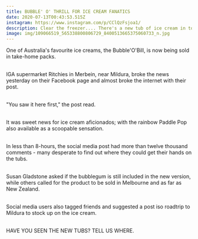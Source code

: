 ```yaml
---
title: BUBBLE' O' THRILL FOR ICE CREAM FANATICS
date: 2020-07-13T00:43:53.515Z
instagram: https://www.instagram.com/p/CClQzFsjoa1/
description: Clear the freezer.... There's a new tub of ice cream in town.
image: img/109066519_565338800806729_8400513665375060733_n.jpg
---
```

One of Australia's favourite ice creams, the Bubble'O'Bill, is now being sold in take-home packs.

\
IGA supermarket Ritchies in Merbein, near Mildura, broke the news yesterday on their Facebook page and almost broke the internet with their post.

\
"You saw it here first," the post read.

\
It was sweet news for ice cream aficionados; with the rainbow Paddle Pop also available as a scoopable sensation.

\
In less than 8-hours, the social media post had more than twelve thousand comments - many desperate to find out where they could get their hands on the tubs.

\
Susan Gladstone asked if the bubblegum is still included in the new version, while others called for the product to be sold in Melbourne and as far as New Zealand.

\
Social media users also tagged friends and suggested a post iso roadtrip to Mildura to stock up on the ice cream.

\
HAVE YOU SEEN THE NEW TUBS? TELL US WHERE.